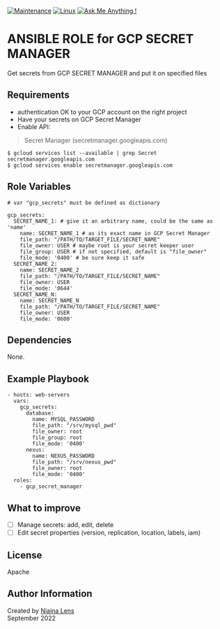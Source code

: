 [![Maintenance](https://img.shields.io/badge/Maintained%3F-yes-green.svg)](https://GitHub.com/Naereen/StrapDown.js/graphs/commit-activity)
[![Linux](https://svgshare.com/i/Zhy.svg)](https://svgshare.com/i/Zhy.svg)
[![Ask Me Anything !](https://img.shields.io/badge/Ask%20me-anything-1abc9c.svg)](https://GitHub.com/Naereen/ama)

ANSIBLE ROLE for GCP SECRET MANAGER
=========

Get secrets from GCP SECRET MANAGER and put it on specified files

Requirements
------------

- authentication OK to your GCP account on the right project
- Have your secrets on GCP Secret Manager
- Enable API:

> Secret Manager (secretmanager.googleapis.com)

```
$ gcloud services list --available | grep Secret
secretmanager.googleapis.com
$ gcloud services enable secretmanager.googleapis.com
```

Role Variables
--------------

```
# var "gcp_secrets" must be defined as dictionary

gcp_secrets:
  SECRET_NAME_1: # give it an arbitrary name, could be the same as 'name'
    name: SECRET_NAME_1 # as its exact name in GCP Secret Manager
    file_path: "/PATH/TO/TARGET_FILE/SECRET_NAME"
    file_owner: USER # maybe root is your secret keeper user
    file_group: USER # if not specified, default is "file_owner"
    file_mode: '0400' # be sure keep it safe
  SECRET_NAME_2:
    name: SECRET_NAME_2
    file_path: "/PATH/TO/TARGET_FILE/SECRET_NAME"
    file_owner: USER
    file_mode: '0644'
  SECRET_NAME_N:
    name: SECRET_NAME_N
    file_path: "/PATH/TO/TARGET_FILE/SECRET_NAME"
    file_owner: USER
    file_mode: '0600'
```

Dependencies
------------

None.

Example Playbook
----------------

```
- hosts: web-servers
  vars:
    gcp_secrets:
      database:
        name: MYSQL_PASSWORD
        file_path: "/srv/mysql_pwd"
        file_owner: root
        file_group: root
        file_mode: '0400'
      nexus:
        name: NEXUS_PASSWORD
        file_path: "/srv/nexus_pwd"
        file_owner: root
        file_mode: '0400'
  roles:
    - gcp_secret_manager
```

What to improve
------------

- [ ] Manage secrets: add, edit, delete
- [ ] Edit secret properties (version, replication, location, labels, iam)

License
-------

Apache

Author Information
------------------

Created by [Niaina Lens](https://github.com/niainaLens) \
September 2022
